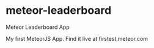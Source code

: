 meteor-leaderboard
==================

Meteor Leaderboard App

My first MeteorJS App. Find it live at firstest.meteor.com

